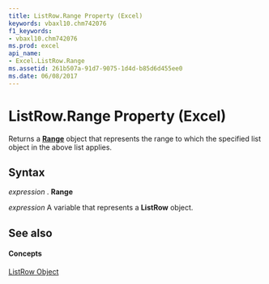 ```yaml
---
title: ListRow.Range Property (Excel)
keywords: vbaxl10.chm742076
f1_keywords:
- vbaxl10.chm742076
ms.prod: excel
api_name:
- Excel.ListRow.Range
ms.assetid: 261b507a-91d7-9075-1d4d-b85d6d455ee0
ms.date: 06/08/2017
---
```



# ListRow.Range Property (Excel)

Returns a  **[Range](Excel.Range(objec).md)** object that represents the range to which the specified list object in the above list applies.


## Syntax

 _expression_ . **Range**

 _expression_ A variable that represents a **ListRow** object.


## See also


#### Concepts


[ListRow Object](Excel.ListRow.md)

